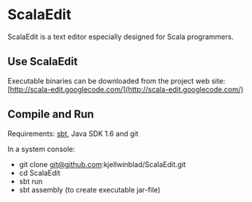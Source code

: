 ScalaEdit
=========

ScalaEdit is a text editor especially designed for Scala programmers.

Use ScalaEdit
-------------

Executable binaries can be downloaded from the project web site: 
[http://scala-edit.googlecode.com/](http://scala-edit.googlecode.com/)

Compile and Run
---------------

Requirements: [sbt](http://code.google.com/p/simple-build-tool/), Java SDK 1.6 and git

In a system console:

* git clone git@github.com:kjellwinblad/ScalaEdit.git
* cd ScalaEdit
* sbt run
* sbt assembly (to create executable jar-file)